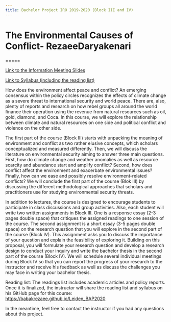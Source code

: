 ```yaml
---
title: Bachelor Project IRO 2019-2020 (Block III and IV)
---
```


# The Environmental Causes of Conflict- RezaeeDaryakenari
=====


[Link to the Information Meeting Slides](https://www.dropbox.com/s/v1phbqgcsbpv09h/Leiden_BAP_InfoMeeting_11262019.pdf?dl=0)


[Link to Syllabus (including the reading list)](https://www.dropbox.com/s/7nzrzlj264ouskn/Leiden_BAP_Syllabus_Spring2020.pdf?dl=0)

How does the environment affect peace and conflict? An emerging consensus within the policy circles recognizes the effects of climate change as a severe threat to international security and world peace. There are, also, plenty of reports and research on how rebel groups all around the world finance their operation using the revenue from natural resources such as oil, gold, diamond, and Coca. In this course, we will explore the relationship between climate and natural resources on one side and political conflict and violence on the other side. 

The first part of the course (Block III) starts with unpacking the meaning of environment and conflict as two rather elusive concepts, which scholars conceptualized and measured differently. Then, we will discuss the literature on environmental security aiming to answer three main questions. First, how do climate change and weather anomalies as well as resource scarcity and abundance start and amplify conflict? Second, how does conflict affect the environment and exacerbate environmental issues? Finally, how can we ease and possibly resolve environment-related conflicts? We will conclude the first part of the course (Blok III) by discussing the different methodological approaches that scholars and practitioners use for studying environmental security threats.

In addition to lectures, the course is designed to encourage students to participate in class discussions and group activities. Also, each student will write two written assignments in Block III. One is a response essay (2-3 pages double space) that critiques the assigned readings to one session of the course. The second assignment is a short essay (3-5 pages double space) on the research question that you will explore in the second part of the course (Block IV). This assignment asks you to discuss the importance of your question and explain the feasibility of exploring it. Building on this proposal, you will formulate your research question and develop a research design to conduct your inquiry and write the bachelor thesis in the second part of the course (Block IV). We will schedule several individual meetings during Block IV so that you can report the progress of your research to the instructor and receive his feedback as well as discuss the challenges you may face in writing your bachelor thesis.

Reading list:
The readings list includes academic articles and policy reports. Once it is finalized, the instructor will share the reading list and syllabus on his GitHub page for this course: https://babakrezaee.github.io/Leiden_BAP2020

In the meantime, feel free to contact the instructor if you had any questions about this project. 
 
